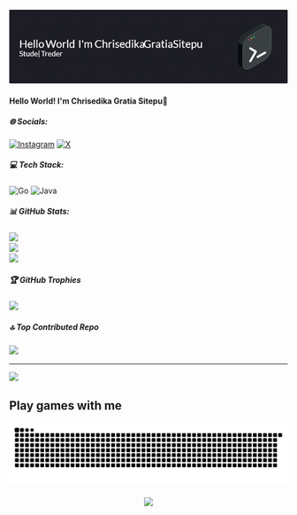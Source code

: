 ![Header](img/github-header-image-chris.png)
#### Hello World! I'm Chrisedika Gratia Sitepu🤗



##### 🌐 Socials:
[![Instagram](https://img.shields.io/badge/Instagram-%23E4405F.svg?logo=Instagram&logoColor=white)](https://instagram.com/c2_chriss) [![X](https://img.shields.io/badge/X-black.svg?logo=X&logoColor=white)](https://x.com/C_H2is) 

##### 💻 Tech Stack:
![Go](https://img.shields.io/badge/go-%2300ADD8.svg?style=for-the-badge&logo=go&logoColor=white) ![Java](https://img.shields.io/badge/java-%23ED8B00.svg?style=for-the-badge&logo=openjdk&logoColor=white)
##### 📊 GitHub Stats:
![](https://github-readme-stats.vercel.app/api?username=ChrisSitepu&theme=neon&hide_border=false&include_all_commits=true&count_private=true)<br/>
![](https://nirzak-streak-stats.vercel.app/?user=ChrisSitepu&theme=neon&hide_border=false)<br/>
![](https://github-readme-stats.vercel.app/api/top-langs/?username=ChrisSitepu&theme=neon&hide_border=false&include_all_commits=true&count_private=true&layout=compact)

##### 🏆 GitHub Trophies
![](https://github-profile-trophy.vercel.app/?username=ChrisSitepu&theme=neon&no-frame=false&no-bg=true&margin-w=4)

##### 🔝 Top Contributed Repo
![](https://github-contributor-stats.vercel.app/api?username=ChrisSitepu&limit=5&theme=neon&combine_all_yearly_contributions=true)

---
[![](https://visitcount.itsvg.in/api?id=ChrisSitepu&icon=2&color=4)](https://visitcount.itsvg.in)

<!-- Proudly created with GPRM ( https://gprm.itsvg.in ) -->


<h2 align="left">Play games with me</h2>

<!-- ###

<picture>
  <source media="(prefers-color-scheme: dark)" srcset="https://raw.githubusercontent.com/ChrisSitepu/ChrisSitepu/output/pacman-contribution-graph-dark.svg">
  <source media="(prefers-color-scheme: light)" srcset="https://raw.githubusercontent.com/ChrisSitepu/ChrisSitepu/output/pacman-contribution-graph.svg">
  <img alt="pacman contribution graph" src="https://raw.githubusercontent.com/ChrisSitepu/ChrisSitepu/output/pacman-contribution-graph.svg">
</picture>

### -->
<img src="https://raw.githubusercontent.com/ChrisSitepu/ChrisSitepu/output/snake.svg" alt="Snake animation" />

###

<div align="center">
  <img src="https://profile-counter.glitch.me/ChrisSitepu/count.svg?"  />
</div>

###
